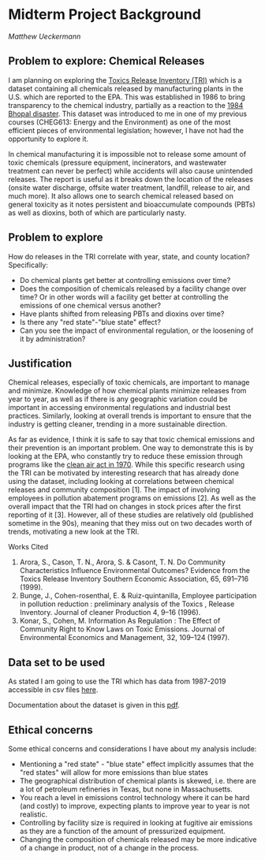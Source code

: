 # Midterm Project Background
*Matthew Ueckermann*

## Problem to explore: Chemical Releases

I am planning on exploring the [Toxics Release Inventory (TRI)](https://en.wikipedia.org/wiki/Toxics_Release_Inventory) which is a dataset containing all chemicals released by manufacturing plants in the U.S. which are reported to the EPA. This was established in 1986 to bring transparency to the chemical industry, partially as a reaction to the [1984 Bhopal disaster](https://en.wikipedia.org/wiki/Bhopal_disaster). This dataset was introduced to me in one of my previous courses (CHEG613: Energy and the Environment) as one of the most efficient pieces of environmental legislation; however, I have not had the opportunity to explore it.

In chemical manufacturing it is impossible not to release some amount of toxic chemicals (pressure equipment, incinerators, and wastewater treatment can never be perfect) while accidents will also cause unintended releases. The report is useful as it breaks down the location of the releases (onsite water discharge, offsite water treatment, landfill, release to air, and much more). It also allows one to search chemical released based on general toxicity as it notes persistent and bioaccumulate compounds (PBTs) as well as dioxins, both of which are particularly nasty. 


## Problem to explore

How do releases in the TRI correlate with year, state, and county location? Specifically:
- Do chemical plants get better at controlling emissions over time?
- Does the composition of chemicals released by a facility change over time? Or in other words will a facility get better at controlling the emissions of one chemical versus another?
- Have plants shifted from releasing PBTs and dioxins over time?
- Is there any "red state"-"blue state" effect?
- Can you see the impact of environmental regulation, or the loosening of it by administration?


## Justification

Chemical releases, especially of toxic chemicals, are important to manage and minimize. Knowledge of how chemical plants minimize releases from year to year, as well as if there is any geographic variation could be important in accessing environmental regulations and industrial best practices. Similarly, looking at overall trends is important to ensure that the industry is getting cleaner, trending in a more sustainable direction.

As far as evidence, I think it is safe to say that toxic chemical emissions and their prevention is an important problem. One way to demonstrate this is by looking at the EPA, who constantly try to reduce these emission through programs like the [clean air act in 1970](https://www.epa.gov/clean-air-act-overview/progress-cleaning-air-and-improving-peoples-health). While this specific research using the TRI can be motivated by interesting research that has already done using the dataset, including looking at correlations between chemical releases and community composition [1]. The impact of involving employees in pollution abatement programs on emissions [2]. As well as the overall impact that the TRI had on changes in stock prices after the first reporting of it [3]. However, all of these studies are relatively old (published sometime in the 90s), meaning that they miss out on two decades worth of trends, motivating a new look at the TRI.

Works Cited
1. Arora, S., Cason, T. N., Arora, S. & Casont, T. N. Do Community Characteristics Influence Environmental Outcomes? Evidence from the Toxics Release Inventory Southern Economic Association, 65, 691–716 (1999).
2. Bunge, J., Cohen-rosenthal, E. & Ruiz-quintanilla, Employee participation in pollution reduction : preliminary analysis of the Toxics , Release Inventory. Journal of cleaner Production 4, 9–16 (1996).
3. Konar, S., Cohen, M. Information As Regulation : The Effect of Community Right to Know Laws on Toxic Emissions. Journal of Environmental Economics and Management, 32, 109–124 (1997).


## Data set to be used

As stated I am going to use the TRI which has data from 1987-2019 accessible in csv files [here](https://www.epa.gov/toxics-release-inventory-tri-program/tri-basic-data-files-calendar-years-1987-2019?).

Documentation about the dataset is given in this [pdf](https://www.epa.gov/sites/production/files/2019-08/documents/basic_data_files_documentation_aug_2019_v2.pdf).

## Ethical concerns

Some ethical concerns and considerations I have about my analysis include:
- Mentioning a "red state" - "blue state" effect implicitly assumes that the "red states" will allow for more emissions than blue states
- The geographical distribution of chemical plants is skewed, i.e. there are a lot of petroleum refineries in Texas, but none in Massachusetts.
- You reach a level in emissions control technology where it can be hard (and costly) to improve, expecting plants to improve year to year is not realistic.
- Controlling by facility size is required in looking at fugitive air emissions as they are a function of the amount of pressurized equipment.
- Changing the composition of chemicals released may be more indicative of a change in product, not of a change in the process.

